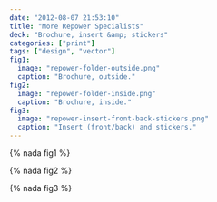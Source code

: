 ```yaml
---
date: "2012-08-07 21:53:10"
title: "More Repower Specialists"
deck: "Brochure, insert &amp; stickers"
categories: ["print"]
tags: ["design", "vector"]
fig1:
  image: "repower-folder-outside.png"
  caption: "Brochure, outside."
fig2:
  image: "repower-folder-inside.png"
  caption: "Brochure, inside."
fig3:
  image: "repower-insert-front-back-stickers.png"
  caption: "Insert (front/back) and stickers."
---
```


{% nada fig1 %}

{% nada fig2 %}

{% nada fig3 %}
